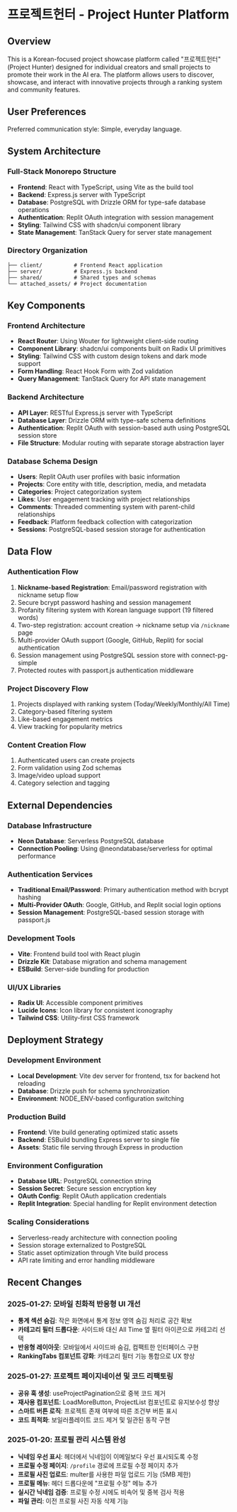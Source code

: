 # 프로젝트헌터 - Project Hunter Platform

## Overview

This is a Korean-focused project showcase platform called "프로젝트헌터" (Project Hunter) designed for individual creators and small projects to promote their work in the AI era. The platform allows users to discover, showcase, and interact with innovative projects through a ranking system and community features.

## User Preferences

Preferred communication style: Simple, everyday language.

## System Architecture

### Full-Stack Monorepo Structure
- **Frontend**: React with TypeScript, using Vite as the build tool
- **Backend**: Express.js server with TypeScript
- **Database**: PostgreSQL with Drizzle ORM for type-safe database operations
- **Authentication**: Replit OAuth integration with session management
- **Styling**: Tailwind CSS with shadcn/ui component library
- **State Management**: TanStack Query for server state management

### Directory Organization
```
├── client/          # Frontend React application
├── server/          # Express.js backend
├── shared/          # Shared types and schemas
└── attached_assets/ # Project documentation
```

## Key Components

### Frontend Architecture
- **React Router**: Using Wouter for lightweight client-side routing
- **Component Library**: shadcn/ui components built on Radix UI primitives
- **Styling**: Tailwind CSS with custom design tokens and dark mode support
- **Form Handling**: React Hook Form with Zod validation
- **Query Management**: TanStack Query for API state management

### Backend Architecture
- **API Layer**: RESTful Express.js server with TypeScript
- **Database Layer**: Drizzle ORM with type-safe schema definitions
- **Authentication**: Replit OAuth with session-based auth using PostgreSQL session store
- **File Structure**: Modular routing with separate storage abstraction layer

### Database Schema Design
- **Users**: Replit OAuth user profiles with basic information
- **Projects**: Core entity with title, description, media, and metadata
- **Categories**: Project categorization system
- **Likes**: User engagement tracking with project relationships
- **Comments**: Threaded commenting system with parent-child relationships
- **Feedback**: Platform feedback collection with categorization
- **Sessions**: PostgreSQL-based session storage for authentication

## Data Flow

### Authentication Flow
1. **Nickname-based Registration**: Email/password registration with nickname setup flow
2. Secure bcrypt password hashing and session management
3. Profanity filtering system with Korean language support (19 filtered words)
4. Two-step registration: account creation → nickname setup via `/nickname` page
5. Multi-provider OAuth support (Google, GitHub, Replit) for social authentication
6. Session management using PostgreSQL session store with connect-pg-simple
7. Protected routes with passport.js authentication middleware

### Project Discovery Flow
1. Projects displayed with ranking system (Today/Weekly/Monthly/All Time)
2. Category-based filtering system
3. Like-based engagement metrics
4. View tracking for popularity metrics

### Content Creation Flow
1. Authenticated users can create projects
2. Form validation using Zod schemas
3. Image/video upload support
4. Category selection and tagging

## External Dependencies

### Database Infrastructure
- **Neon Database**: Serverless PostgreSQL database
- **Connection Pooling**: Using @neondatabase/serverless for optimal performance

### Authentication Services
- **Traditional Email/Password**: Primary authentication method with bcrypt hashing
- **Multi-Provider OAuth**: Google, GitHub, and Replit social login options
- **Session Management**: PostgreSQL-based session storage with passport.js

### Development Tools
- **Vite**: Frontend build tool with React plugin
- **Drizzle Kit**: Database migration and schema management
- **ESBuild**: Server-side bundling for production

### UI/UX Libraries
- **Radix UI**: Accessible component primitives
- **Lucide Icons**: Icon library for consistent iconography
- **Tailwind CSS**: Utility-first CSS framework

## Deployment Strategy

### Development Environment
- **Local Development**: Vite dev server for frontend, tsx for backend hot reloading
- **Database**: Drizzle push for schema synchronization
- **Environment**: NODE_ENV-based configuration switching

### Production Build
- **Frontend**: Vite build generating optimized static assets
- **Backend**: ESBuild bundling Express server to single file
- **Assets**: Static file serving through Express in production

### Environment Configuration
- **Database URL**: PostgreSQL connection string
- **Session Secret**: Secure session encryption key
- **OAuth Config**: Replit OAuth application credentials
- **Replit Integration**: Special handling for Replit environment detection

### Scaling Considerations
- Serverless-ready architecture with connection pooling
- Session storage externalized to PostgreSQL
- Static asset optimization through Vite build process
- API rate limiting and error handling middleware

## Recent Changes

### 2025-01-27: 모바일 친화적 반응형 UI 개선
- **통계 섹션 숨김**: 작은 화면에서 통계 정보 영역 숨김 처리로 공간 확보
- **카테고리 필터 드롭다운**: 사이드바 대신 All Time 옆 필터 아이콘으로 카테고리 선택
- **반응형 레이아웃**: 모바일에서 사이드바 숨김, 컴팩트한 인터페이스 구현
- **RankingTabs 컴포넌트 강화**: 카테고리 필터 기능 통합으로 UX 향상

### 2025-01-27: 프로젝트 페이지네이션 및 코드 리팩토링
- **공유 훅 생성**: useProjectPagination으로 중복 코드 제거
- **재사용 컴포넌트**: LoadMoreButton, ProjectList 컴포넌트로 유지보수성 향상
- **스마트 버튼 로직**: 프로젝트 존재 여부에 따른 조건부 버튼 표시
- **코드 최적화**: 보일러플레이트 코드 제거 및 일관된 동작 구현

### 2025-01-20: 프로필 관리 시스템 완성
- **닉네임 우선 표시**: 헤더에서 닉네임이 이메일보다 우선 표시되도록 수정
- **프로필 수정 페이지**: `/profile` 경로에 프로필 수정 페이지 추가
- **프로필 사진 업로드**: multer를 사용한 파일 업로드 기능 (5MB 제한)
- **프로필 메뉴**: 헤더 드롭다운에 "프로필 수정" 메뉴 추가
- **실시간 닉네임 검증**: 프로필 수정 시에도 비속어 및 중복 검사 적용
- **파일 관리**: 이전 프로필 사진 자동 삭제 기능